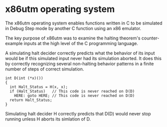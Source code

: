 # x86utm operating system

The x86utm operating system enables functions written in C to be simulated in Debug Step mode by another C function using an x86 emulator. 

The key purpose of x86utm was to examine the halting theorem's counter-example inputs at the high level of the C programming language. 

A simulating halt decider correctly predicts what the behavior of its input would be if this simulated input never had its simulation aborted. It does this by correctly recognizing several non-halting behavior patterns in a finite number of steps of correct simulation. 
```
int D(int (*x)()) 
{
  int Halt_Status = H(x, x); 
  if (Halt_Status)   // This code is never reached on D(D)
    HERE: goto HERE; // This code is never reached on D(D)
  return Halt_Status; 
}
```
Simulating halt decider H correctly predicts that D(D) would never stop running unless H aborts its simlation of D. 
